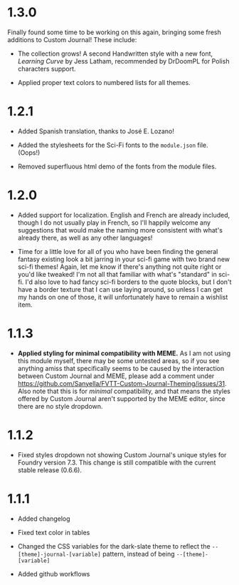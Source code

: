 # 1.3.0

Finally found some time to be working on this again, bringing some fresh additions to Custom Journal! These include:

- The collection grows! A second Handwritten style with a new font, *Learning Curve* by Jess Latham, recommended by DrDoomPL for Polish characters support.

- Applied proper text colors to numbered lists for all themes.

# 1.2.1

- Added Spanish translation, thanks to José E. Lozano!

- Added the stylesheets for the Sci-Fi fonts to the `module.json` file. (Oops!)

- Removed superfluous html demo of the fonts from the module files.

# 1.2.0

- Added support for localization. English and French are already included, though I do not usually play in French, so I'll happily welcome any suggestions that would make the naming more consistent with what's already there, as well as any other languages!

- Time for a little love for all of you who have been finding the general fantasy existing look a bit jarring in your sci-fi game with two brand new sci-fi themes! Again, let me know if there's anything not quite right or you'd like tweaked! I'm not all that familiar with what's "standard" in sci-fi. I'd also love to had fancy sci-fi borders to the quote blocks, but I don't have a border texture that I can use laying around, so unless I can get my hands on one of those, it will unfortunately have to remain a wishlist item.

# 1.1.3

- **Applied styling for minimal compatibility with MEME.** As I am not using this module myself, there may be some untested areas, so if you see anything amiss that specifically seems to be caused by the interaction between Custom Journal and MEME, please add a comment under https://github.com/Sanyella/FVTT-Custom-Journal-Theming/issues/31. Also note that this is for *minimal* compatibility, and that means the styles offered by Custom Journal aren't supported by the MEME editor, since there are no style dropdown. 

# 1.1.2

- Fixed styles dropdown not showing Custom Journal's unique styles for Foundry version 7.3. This change is still compatible with the current stable release (0.6.6).

# 1.1.1

- Added changelog

- Fixed text color in tables

- Changed the CSS variables for the dark-slate theme to reflect the `--[theme]-journal-[variable]` pattern, instead of being `--[theme]-[variable]`

- Added github workflows